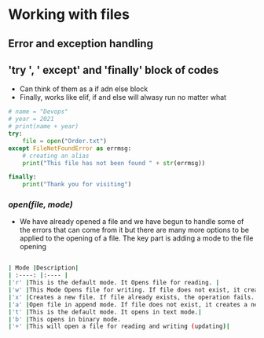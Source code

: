 # Working with files
## Error and exception handling

## 'try ', ' except' and 'finally' block of codes 
- Can think of them as a if adn else block 
- Finally, works like elif, if and else will alwasy run no matter what  

```python
# name = "Devops"
# year = 2021
# print(name + year)
try:
    file = open("Order.txt")
except FileNotFoundError as errmsg:
    # creating an alias
    print("This file has not been found " + str(errmsg))

finally:
    print("Thank you for visiting")
```


### *open(file, mode)*
- We have already opened a file and we have begun to handle some of the errors that can come from it but there are many more options to be applied to the opening of a file. The key part is adding a mode to the file opening

```bash

| Mode |Description|
| :----: |:---- |
|'r' |This is the default mode. It Opens file for reading. |
|'w' |This Mode Opens file for writing. If file does not exist, it creates a new file. If file exists it truncates the file.|
|'x' |Creates a new file. If file already exists, the operation fails.|
|'a' |Open file in append mode. If file does not exist, it creates a new file.|
|'t' |This is the default mode. It opens in text mode.|
|'b' |This opens in binary mode.
|'+' |This will open a file for reading and writing (updating)|

```